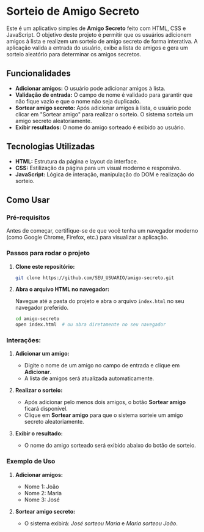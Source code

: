 # Sorteio de Amigo Secreto

Este é um aplicativo simples de **Amigo Secreto** feito com HTML, CSS e JavaScript. O objetivo deste projeto é permitir que os usuários adicionem amigos à lista e realizem um sorteio de amigo secreto de forma interativa. A aplicação valida a entrada do usuário, exibe a lista de amigos e gera um sorteio aleatório para determinar os amigos secretos.

## Funcionalidades

- **Adicionar amigos:** O usuário pode adicionar amigos à lista.
- **Validação de entrada:** O campo de nome é validado para garantir que não fique vazio e que o nome não seja duplicado.
- **Sortear amigo secreto:** Após adicionar amigos à lista, o usuário pode clicar em "Sortear amigo" para realizar o sorteio. O sistema sorteia um amigo secreto aleatoriamente.
- **Exibir resultados:** O nome do amigo sorteado é exibido ao usuário.

## Tecnologias Utilizadas

- **HTML:** Estrutura da página e layout da interface.
- **CSS:** Estilização da página para um visual moderno e responsivo.
- **JavaScript:** Lógica de interação, manipulação do DOM e realização do sorteio.

## Como Usar

### Pré-requisitos

Antes de começar, certifique-se de que você tenha um navegador moderno (como Google Chrome, Firefox, etc.) para visualizar a aplicação.

### Passos para rodar o projeto

1. **Clone este repositório:**

    ```bash
    git clone https://github.com/SEU_USUARIO/amigo-secreto.git
    ```

2. **Abra o arquivo HTML no navegador:**

    Navegue até a pasta do projeto e abra o arquivo `index.html` no seu navegador preferido.

    ```bash
    cd amigo-secreto
    open index.html  # ou abra diretamente no seu navegador
    ```

### Interações:

1. **Adicionar um amigo:**
   - Digite o nome de um amigo no campo de entrada e clique em **Adicionar**.
   - A lista de amigos será atualizada automaticamente.
   
2. **Realizar o sorteio:**
   - Após adicionar pelo menos dois amigos, o botão **Sortear amigo** ficará disponível.
   - Clique em **Sortear amigo** para que o sistema sorteie um amigo secreto aleatoriamente.

3. **Exibir o resultado:**
   - O nome do amigo sorteado será exibido abaixo do botão de sorteio.

### Exemplo de Uso

1. **Adicionar amigos:**  
   - Nome 1: João
   - Nome 2: Maria
   - Nome 3: José

2. **Sortear amigo secreto:**
   - O sistema exibirá: *José sorteou Maria* e *Maria sorteou João*.
